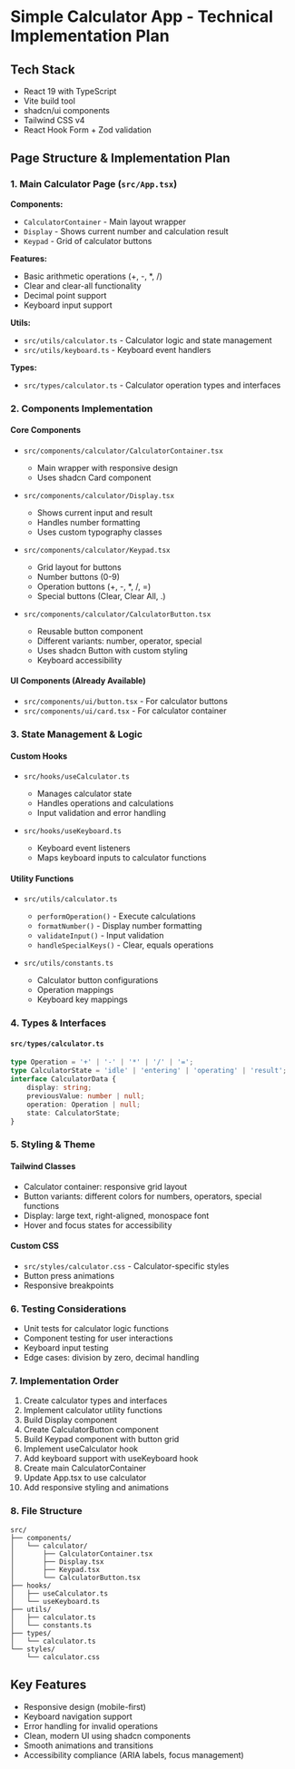# Simple Calculator App - Technical Implementation Plan

## Tech Stack

- React 19 with TypeScript
- Vite build tool
- shadcn/ui components
- Tailwind CSS v4
- React Hook Form + Zod validation

## Page Structure & Implementation Plan

### 1. Main Calculator Page (`src/App.tsx`)

**Components:**

- `CalculatorContainer` - Main layout wrapper
- `Display` - Shows current number and calculation result
- `Keypad` - Grid of calculator buttons

**Features:**

- Basic arithmetic operations (+, -, \*, /)
- Clear and clear-all functionality
- Decimal point support
- Keyboard input support

**Utils:**

- `src/utils/calculator.ts` - Calculator logic and state management
- `src/utils/keyboard.ts` - Keyboard event handlers

**Types:**

- `src/types/calculator.ts` - Calculator operation types and interfaces

### 2. Components Implementation

#### Core Components

- `src/components/calculator/CalculatorContainer.tsx`
    - Main wrapper with responsive design
    - Uses shadcn Card component
- `src/components/calculator/Display.tsx`
    - Shows current input and result
    - Handles number formatting
    - Uses custom typography classes

- `src/components/calculator/Keypad.tsx`
    - Grid layout for buttons
    - Number buttons (0-9)
    - Operation buttons (+, -, \*, /, =)
    - Special buttons (Clear, Clear All, .)

- `src/components/calculator/CalculatorButton.tsx`
    - Reusable button component
    - Different variants: number, operator, special
    - Uses shadcn Button with custom styling
    - Keyboard accessibility

#### UI Components (Already Available)

- `src/components/ui/button.tsx` - For calculator buttons
- `src/components/ui/card.tsx` - For calculator container

### 3. State Management & Logic

#### Custom Hooks

- `src/hooks/useCalculator.ts`
    - Manages calculator state
    - Handles operations and calculations
    - Input validation and error handling

- `src/hooks/useKeyboard.ts`
    - Keyboard event listeners
    - Maps keyboard inputs to calculator functions

#### Utility Functions

- `src/utils/calculator.ts`
    - `performOperation()` - Execute calculations
    - `formatNumber()` - Display number formatting
    - `validateInput()` - Input validation
    - `handleSpecialKeys()` - Clear, equals operations

- `src/utils/constants.ts`
    - Calculator button configurations
    - Operation mappings
    - Keyboard key mappings

### 4. Types & Interfaces

#### `src/types/calculator.ts`

```typescript
type Operation = '+' | '-' | '*' | '/' | '=';
type CalculatorState = 'idle' | 'entering' | 'operating' | 'result';
interface CalculatorData {
    display: string;
    previousValue: number | null;
    operation: Operation | null;
    state: CalculatorState;
}
```

### 5. Styling & Theme

#### Tailwind Classes

- Calculator container: responsive grid layout
- Button variants: different colors for numbers, operators, special functions
- Display: large text, right-aligned, monospace font
- Hover and focus states for accessibility

#### Custom CSS

- `src/styles/calculator.css` - Calculator-specific styles
- Button press animations
- Responsive breakpoints

### 6. Testing Considerations

- Unit tests for calculator logic functions
- Component testing for user interactions
- Keyboard input testing
- Edge cases: division by zero, decimal handling

### 7. Implementation Order

1. Create calculator types and interfaces
2. Implement calculator utility functions
3. Build Display component
4. Create CalculatorButton component
5. Build Keypad component with button grid
6. Implement useCalculator hook
7. Add keyboard support with useKeyboard hook
8. Create main CalculatorContainer
9. Update App.tsx to use calculator
10. Add responsive styling and animations

### 8. File Structure

```
src/
├── components/
│   └── calculator/
│       ├── CalculatorContainer.tsx
│       ├── Display.tsx
│       ├── Keypad.tsx
│       └── CalculatorButton.tsx
├── hooks/
│   ├── useCalculator.ts
│   └── useKeyboard.ts
├── utils/
│   ├── calculator.ts
│   └── constants.ts
├── types/
│   └── calculator.ts
└── styles/
    └── calculator.css
```

## Key Features

- Responsive design (mobile-first)
- Keyboard navigation support
- Error handling for invalid operations
- Clean, modern UI using shadcn components
- Smooth animations and transitions
- Accessibility compliance (ARIA labels, focus management)
